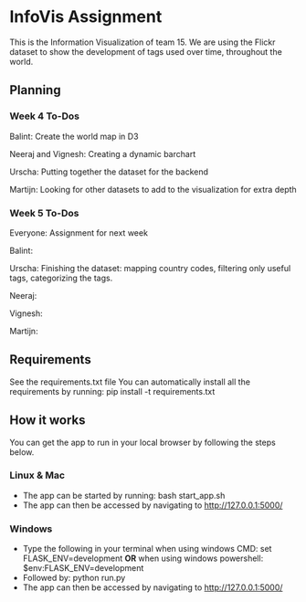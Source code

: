 # InfoVis Assignment #

This is the Information Visualization of team 15. We are using the Flickr dataset to show the development of tags used over time, throughout the world. 

## Planning ##

### Week 4 To-Dos ###
Balint: Create the world map in D3

Neeraj and Vignesh: Creating a dynamic barchart

Urscha: Putting together the dataset for the backend

Martijn: Looking for other datasets to add to the visualization for extra depth

### Week 5 To-Dos ###

Everyone: Assignment for next week

Balint: 

Urscha: Finishing the dataset: mapping country codes, filtering only useful tags, categorizing the tags.

Neeraj:

Vignesh:

Martijn:

## Requirements ##

See the requirements.txt file
You can automatically install all the requirements by running: pip install -t requirements.txt

## How it works ##

You can get the app to run in your local browser by following the steps below.

### Linux & Mac ###

* The app can be started by running: bash start_app.sh
* The app can then be accessed by navigating to http://127.0.0.1:5000/

### Windows ###

* Type the following in your terminal when using windows CMD: set FLASK_ENV=development **OR** when using windows powershell: $env:FLASK_ENV=development
* Followed by: python run.py
* The app can then be accessed by navigating to http://127.0.0.1:5000/

